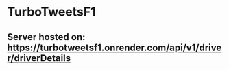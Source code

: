 # TurboTweetsF1

## Server hosted on: https://turbotweetsf1.onrender.com/api/v1/driver/driverDetails
